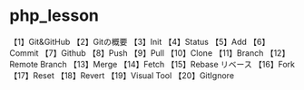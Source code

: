 # php_lesson
【1】Git&GitHub
【2】Gitの概要
【3】Init
【4】Status
【5】Add
【6】Commit
【7】Github
【8】Push
【9】Pull
【10】Clone
【11】Branch
【12】Remote Branch
【13】Merge
【14】Fetch
【15】Rebase リベース
【16】Fork
【17】Reset
【18】Revert
【19】Visual Tool
【20】GitIgnore



